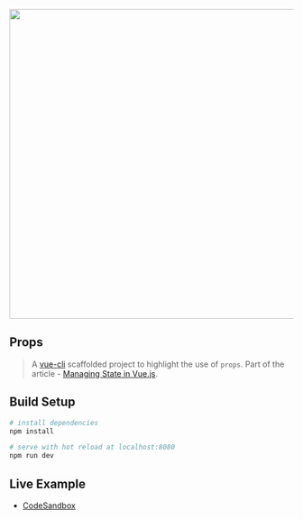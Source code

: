 <div align="center">
  <p>
    <img src="https://i.imgur.com/6dQ3Dpt.png" width="550"/>
  </p>
</div>

## Props

> A [vue-cli](https://github.com/vuejs/vue-cli) scaffolded project to highlight the use of `props`.
> Part of the article - [Managing State in Vue.js](https://medium.com/fullstackio/managing-state-in-vue-js-23a0352b1c87).

## Build Setup

``` bash
# install dependencies
npm install

# serve with hot reload at localhost:8080
npm run dev
```

## Live Example

* <a href="https://codesandbox.io/s/github/fullstackio/awesome-fullstack-tutorials/tree/master/vue/managing_state_01/props?from-embed" target="_blank">CodeSandbox</a>
